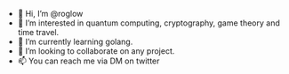 - 👋 Hi, I’m @roglow
- 👀 I’m interested in quantum computing, cryptography, game theory and time travel.
- 🌱 I’m currently learning golang.
- 💞️ I’m looking to collaborate on any project.
- 📫 You can reach me via DM on twitter

<!---
roglow/roglow is a ✨ special ✨ repository because its `README.md` (this file) appears on your GitHub profile.
You can click the Preview link to take a look at your changes.
--->
